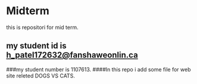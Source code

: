 # Midterm
this is repositori for mid term.
## my student id is h_patel172632@fanshaweonlin.ca

###my student number is 1107613.
####In this repo i add some file for web site releted 
    DOGS VS CATS.
